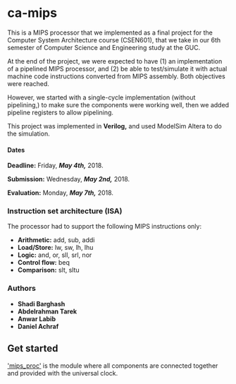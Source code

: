
# ca-mips
This is a MIPS processor that we implemented as a final project for the Computer System Architecture course (CSEN601), that we take in our 6th semester of Computer Science and Engineering study at the GUC.

At the end of the project, we were expected to have (1) an implementation of a pipelined MIPS processor, and (2) be able to test/simulate it with actual machine code instructions converted from MIPS assembly. Both objectives were reached.

However, we started with a single-cycle implementation (without pipelining,) to make sure the components were working well, then we added pipeline registers to allow pipelining.

This project was implemented in **Verilog,** and used ModelSim Altera to do the simulation.

#### Dates

**Deadline:** Friday, ***May 4th,*** 2018.

**Submission:** Wednesday, ***May 2nd,*** 2018.

**Evaluation:** Monday, ***May 7th,*** 2018.


### Instruction set architecture (ISA)
The processor had to support the following MIPS instructions only:
- **Arithmetic:** add, sub, addi
- **Load/Store:** lw, sw, lh, lhu
- **Logic:** and, or, sll, srl, nor
- **Control flow:** beq
- **Comparison:** slt, sltu


### Authors
- **Shadi Barghash**
- **Abdelrahman Tarek**
- **Anwar Labib**
- **Daniel Achraf**


## Get started

['mips_proc'](mips_proc.v) is the module where all components are connected together and provided with the universal clock.
